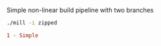 Simple non-linear build pipeline with two branches

```bash
./mill -i zipped
```

```diff
1 - Simple
```